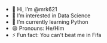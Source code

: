 - 👋 Hi, I’m @mrk621
- 👀 I’m interested in Data Science
- 🌱 I’m currently learning Python
- 😄 Pronouns: He/Him
- ⚡ Fun fact: You can't beat me in Fifa

<!---
mrk621/mrk621 is a ✨ special ✨ repository because its `README.md` (this file) appears on your GitHub profile.
You can click the Preview link to take a look at your changes.
--->
